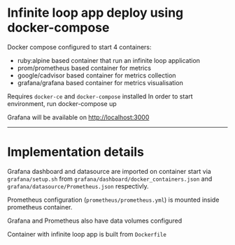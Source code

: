 # Infinite loop app deploy using docker-compose
Docker compose configured to start 4 containers:
* ruby:alpine based container that run an infinite loop application
* prom/prometheus based container for metrics
* google/cadvisor based container for metrics collection
* grafana/grafana based container for metrics visualisation

Requires `docker-ce` and `docker-compose` installed
In order to start environment, run
    docker-compose up

Grafana will be available on <http://localhost:3000>

---
# Implementation details
Grafana dashboard and datasource are imported on container start via `grafana/setup.sh` from `grafana/dashboard/docker_containers.json` and `grafana/datasource/Prometheus.json` respectivly.

Prometheus configuration (`prometheus/prometheus.yml`) is mounted inside prometheus container.

Grafana and Prometheus also have data volumes configured

Container with infinite loop app is built from `Dockerfile`
